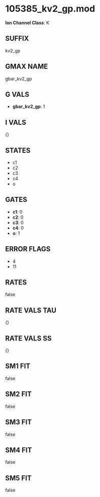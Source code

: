 # 105385_kv2_gp.mod

**Ion Channel Class**: K

## SUFFIX

kv2_gp

## GMAX NAME

gbar_kv2_gp

## G VALS

- **gbar_kv2_gp**: 1

## I VALS

{}

## STATES

- c1
- c2
- c3
- c4
- o

## GATES

- **c1**: 0
- **c2**: 0
- **c3**: 0
- **c4**: 0
- **o**: 1

## ERROR FLAGS

- 4
- 11

## RATES

false

## RATE VALS TAU

{}

## RATE VALS SS

{}

## SM1 FIT

false

## SM2 FIT

false

## SM3 FIT

false

## SM4 FIT

false

## SM5 FIT

false
